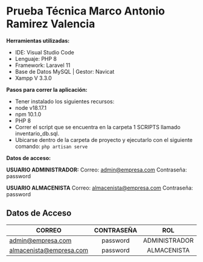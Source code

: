 # Prueba Técnica Marco Antonio Ramirez Valencia
**Herramientas utilizadas:**

 - IDE: Visual Studio Code
 - Lenguaje: PHP 8
 - Framework: Laravel 11
 - Base de Datos MySQL | Gestor: Navicat
 - Xampp V 3.3.0

**Pasos para correr la aplicación:**

 - Tener instalado los siguientes recursos:
 - node v18.17.1
 - npm 10.1.0
 - PHP  8
 - Correr el script que se encuentra en la carpeta 1 SCRIPTS llamado inventario_db.sql.
 - Ubicarse dentro de la carpeta de proyecto y ejecutarlo con el siguiente comando: `php artisan serve`

**Datos de acceso:**

**USUARIO ADMINISTRADOR:**
Correo: admin@empresa.com
Contraseña: password

**USUARIO ALMACENISTA**
Correo: almacenista@empresa.com
Contraseña: password

## Datos de Acceso

| CORREO  | CONTRASEÑA | ROL | 
| ------------- |:-------------:|:-------------:|
| admin@empresa.com      | password     |ADMINISTRADOR|
| almacenista@empresa.com      | password     |ALMACENISTA |

